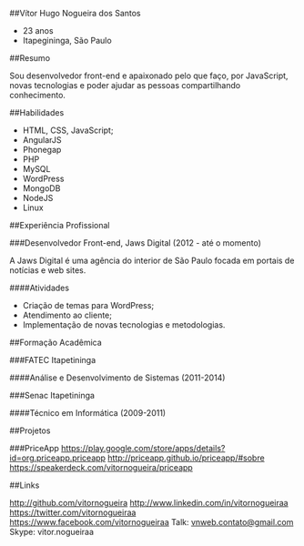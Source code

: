 ##Vítor Hugo Nogueira dos Santos
- 23 anos
- Itapegininga, São Paulo

##Resumo

Sou desenvolvedor front-end e apaixonado pelo que faço, por JavaScript, novas tecnologias e poder ajudar as pessoas compartilhando conhecimento.

##Habilidades

- HTML, CSS, JavaScript;
- AngularJS
- Phonegap
- PHP
- MySQL
- WordPress
- MongoDB
- NodeJS
- Linux

##Experiência Profissional

###Desenvolvedor Front-end, Jaws Digital (2012 - até o momento)

A Jaws Digital é uma agência do interior de São Paulo focada em portais de notícias e web sites.

####Atividades

- Criação de temas para WordPress;
- Atendimento ao cliente;
- Implementação de novas tecnologias e metodologias.

##Formação Acadêmica

###FATEC Itapetininga

####Análise e Desenvolvimento de Sistemas (2011-2014)

###Senac Itapetininga

####Técnico em Informática (2009-2011)

##Projetos

###PriceApp
https://play.google.com/store/apps/details?id=org.priceapp.priceapp
http://priceapp.github.io/priceapp/#sobre
https://speakerdeck.com/vitornogueira/priceapp

##Links

http://github.com/vitornogueira
http://www.linkedin.com/in/vitornogueiraa
https://twitter.com/vitornogueiraa
https://www.facebook.com/vitornogueiraa
Talk: vnweb.contato@gmail.com
Skype: vitor.nogueiraa
